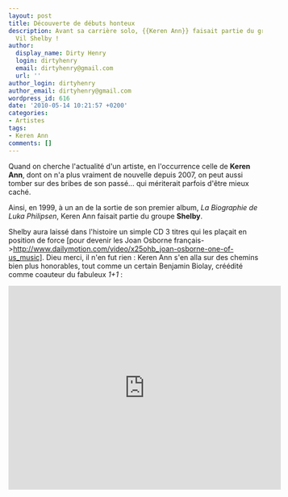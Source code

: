 ```yaml
---
layout: post
title: Découverte de débuts honteux
description: Avant sa carrière solo, {{Keren Ann}} faisait partie du groupe Shelby.
  Vil Shelby !
author:
  display_name: Dirty Henry
  login: dirtyhenry
  email: dirtyhenry@gmail.com
  url: ''
author_login: dirtyhenry
author_email: dirtyhenry@gmail.com
wordpress_id: 616
date: '2010-05-14 10:21:57 +0200'
categories:
- Artistes
tags:
- Keren Ann
comments: []
---
```

Quand on cherche l'actualité d'un artiste, en l'occurrence celle de __Keren Ann__, dont on n'a plus vraiment de nouvelle depuis 2007, on peut aussi tomber sur des bribes de son passé... qui mériterait parfois d'être mieux caché.

Ainsi, en 1999, à un an de la sortie de son premier album, *La Biographie de Luka Philipsen*, Keren Ann faisait partie du groupe __Shelby__.

Shelby aura laissé dans l'histoire un simple CD 3 titres qui les plaçait en position de force [pour devenir les Joan Osborne français->http://www.dailymotion.com/video/x25ohb_joan-osborne-one-of-us_music]. Dieu merci, il n'en fut rien : Keren Ann s'en alla sur des chemins bien plus honorables, tout comme un certain Benjamin Biolay, créédité comme coauteur du fabuleux *1+1* :

<iframe width="540" height="405" src="http://www.youtube.com/embed/YgTwGOGoSu0" frameborder="0" allowfullscreen></iframe>
